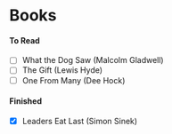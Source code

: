 # Books

#### To Read
- [ ] What the Dog Saw (Malcolm Gladwell)
- [ ] The Gift (Lewis Hyde)
- [ ] One From Many (Dee Hock)

#### Finished
- [x] Leaders Eat Last (Simon Sinek)
